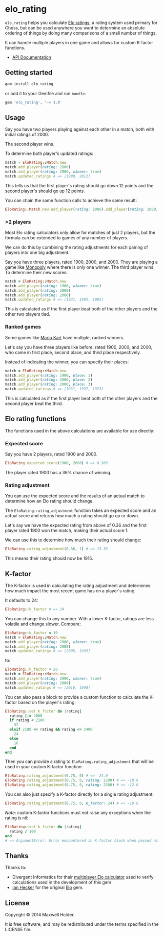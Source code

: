# elo_rating

`elo_rating` helps you calculate [Elo ratings](https://en.wikipedia.org/wiki/Elo_rating_system), a rating system used primary for Chess, but can be used anywhere you want to determine an absolute ordering of things by doing many comparisons of a small number of things.

It can handle multiple players in one game and allows for custom K-factor functions.

- [API Documentation](https://mxhold.github.io/elo_rating/doc/)

## Getting started

```ruby
gem install elo_rating
```

or add it to your Gemfile and run `bundle`:

```ruby
gem 'elo_rating', '~> 1.0'
```

## Usage

Say you have two players playing against each other in a match, both with initial ratings of 2000.

The second player wins.

To determine both player's updated ratings:

```ruby
match = EloRating::Match.new
match.add_player(rating: 2000)
match.add_player(rating: 2000, winner: true)
match.updated_ratings # => [1988, 2012]
```

This tells us that the first player's rating should go down 12 points and the second player's should go up 12 points.

You can chain the same function calls to achieve the same result:

```ruby
EloRating::Match.new.add_player(rating: 2000).add_player(rating: 2000, winner: true).updated_ratings # => [1988, 2012]
```

### >2 players

Most Elo rating calculators only allow for matches of just 2 players, but the formula can be extended to games of any number of players.

We can do this by combining the rating adjustments for each pairing of players into one big adjustment.

Say you have three players, rated 1900, 2000, and 2000. They are playing a game
like [Monopoly](https://en.wikipedia.org/wiki/Monopoly_(game)) where there is
only one winner. The third player wins.
To determine their new scores:

```ruby
match = EloRating::Match.new
match.add_player(rating: 1900, winner: true)
match.add_player(rating: 2000)
match.add_player(rating: 2000)
match.updated_ratings # => [1931, 1985, 1985]
```

This is calculated as if the first player beat both of the other players and the other two players tied.

### Ranked games

Some games like [Mario Kart](https://en.wikipedia.org/wiki/Mario_Kart) have multiple, ranked winners.

Let's say you have three players like before, rated 1900, 2000, and 2000, who came in first place, second place, and third place respectively.

Instead of indicating the winner, you can specify their places:

```ruby
match = EloRating::Match.new
match.add_player(rating: 1900, place: 1)
match.add_player(rating: 2000, place: 2)
match.add_player(rating: 2000, place: 3)
match.updated_ratings # => [1931, 1997, 1973]
```

This is calculated as if the first player beat both of the other players and the second player beat the third.

## Elo rating functions

The functions used in the above calculations are available for use directly:

### Expected score

Say you have 2 players, rated 1900 and 2000.

```ruby
EloRating.expected_score(1900, 2000) # => 0.360
```

The player rated 1900 has a 36% chance of winning.

### Rating adjustment

You can use the expected score and the results of an actual match to determine how an Elo rating should change.

The `EloRating.rating_adjustment` function takes an expected score and an actual score and returns how much a rating should go up or down.

Let's say we have the expected rating from above of 0.36 and the first player rated 1900 won the match, making their actual score 1.

We can use this to determine how much their rating should change:

```ruby
EloRating.rating_adjustment(0.36, 1) # => 15.36
```

This means their rating should now be 1915.

## K-factor

The K-factor is used in calculating the rating adjustment and determines how much impact the most recent game has on a player's rating.

It defaults to 24:

```ruby
EloRating::k_factor # => 24
```

You can change this to any number. With a lower K-factor, ratings are less volatile and change slower. Compare:

```ruby
EloRating::k_factor = 10
match = EloRating::Match.new
match.add_player(rating: 2000, winner: true)
match.add_player(rating: 2000)
match.updated_ratings # => [2005, 1995]
```

to:

```ruby
EloRating::k_factor = 20
match = EloRating::Match.new
match.add_player(rating: 2000, winner: true)
match.add_player(rating: 2000)
match.updated_ratings # => [2010, 1990]
```

You can also pass a block to provide a custom function to calculate the K-factor based on the player's rating:

```ruby
EloRating::set_k_factor do |rating|
  rating ||= 2000
  if rating < 2100
    32
  elsif 2100 <= rating && rating <= 2400
    24
  else
    16
  end
end
```

Then you can provide a rating to `EloRating.rating_adjustment` that will be used in your custom K-factor function:

```ruby
EloRating.rating_adjustment(0.75, 0) # => -24.0
EloRating.rating_adjustment(0.75, 0, rating: 2200) # => -18.0
EloRating.rating_adjustment(0.75, 0, rating: 2500) # => -12.0
```

You can also just specify a K-factor directly for a single rating adjustment:

```ruby
EloRating.rating_adjustment(0.75, 0, k_factor: 24) # => -18.0
```

*Note*: custom K-factor functions must not raise any exceptions when the rating is nil:

```ruby
EloRating::set_k_factor do |rating|
  rating / 100
end
# => ArgumentError: Error encountered in K-factor block when passed nil rating: undefined method `/' for nil:NilClass
```

## Thanks

Thanks to:

* Divergent Informatics for their [multiplayer Elo
calculator](http://elo.divergentinformatics.com/) used to verify calculations used in the development of this gem
* [Ian Hecker](https://github.com/iain) for the original [Elo](https://github.com/iain/elo) gem.

## License

Copyright © 2014 Maxwell Holder.

It is free software, and may be redistributed under the terms specified in the
LICENSE file.
